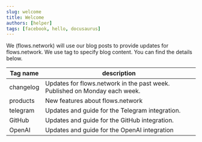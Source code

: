 ```yaml
---
slug: welcome
title: Welcome
authors: [helper]
tags: [facebook, hello, docusaurus]
---
```


We (flows.network) will use our blog posts to provide updates for flows.network. We use tag to specify blog content. You can find the details below. 

| Tag name  | description                                                                |
|-----------|----------------------------------------------------------------------------|
| changelog | Updates for flows.network in the past week. Published on Monday each week. |
| products  | New features about flows.network                                           |
| telegram  | Updates and guide for the Telegram integration.                            |
| GitHub    | Updates and guide for the GitHub integration.                              |
| OpenAI    | Updates and guide for the OpenAI integration                               |

